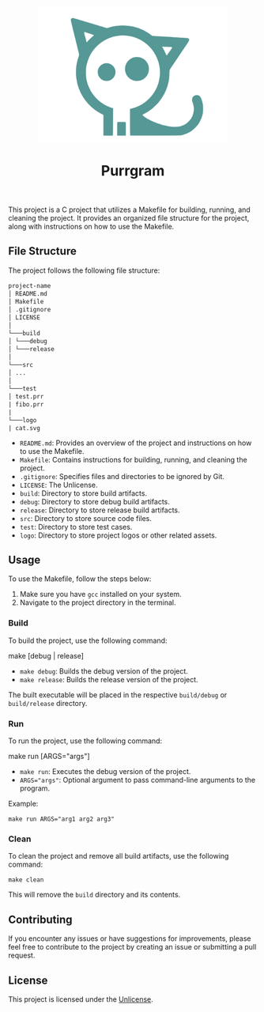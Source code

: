 <h1 align="center">
  <br>
    <img src="logo/cat.svg" alt="logo" width="384">
  <br><br>
  Purrgram
  <br><br>
</h1>

This project is a C project that utilizes a Makefile for building, running, and cleaning the project. It provides an organized file structure for the project, along with instructions on how to use the Makefile.

## File Structure

The project follows the following file structure:

```
project-name
│ README.md
│ Makefile
│ .gitignore
│ LICENSE
│
└───build
│ └───debug
│ └───release
│
└───src
│ ...
│
└───test
│ test.prr
| fibo.prr
|
└───logo
| cat.svg
```

- `README.md`: Provides an overview of the project and instructions on how to use the Makefile.
- `Makefile`: Contains instructions for building, running, and cleaning the project.
- `.gitignore`: Specifies files and directories to be ignored by Git.
- `LICENSE`: The Unlicense.
- `build`: Directory to store build artifacts.
- `debug`: Directory to store debug build artifacts.
- `release`: Directory to store release build artifacts.
- `src`: Directory to store source code files.
- `test`: Directory to store test cases.
- `logo`: Directory to store project logos or other related assets.

## Usage

To use the Makefile, follow the steps below:

1. Make sure you have `gcc` installed on your system.
2. Navigate to the project directory in the terminal.

### Build

To build the project, use the following command:

make [debug | release]

- `make debug`: Builds the debug version of the project.
- `make release`: Builds the release version of the project.

The built executable will be placed in the respective `build/debug` or `build/release` directory.

### Run

To run the project, use the following command:

make run [ARGS="args"]

- `make run`: Executes the debug version of the project.
- `ARGS="args"`: Optional argument to pass command-line arguments to the program.

Example:

```
make run ARGS="arg1 arg2 arg3"
```

### Clean

To clean the project and remove all build artifacts, use the following command:

```
make clean
```

This will remove the `build` directory and its contents.

## Contributing

If you encounter any issues or have suggestions for improvements, please feel free to contribute to the project by creating an issue or submitting a pull request.

## License

This project is licensed under the [Unlicense](LICENSE).
